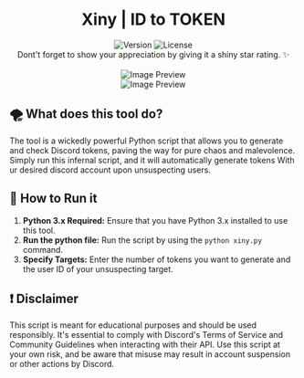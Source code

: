 <div align="center">
  <h1>Xiny | ID to TOKEN</h1>
  <img src="https://img.shields.io/badge/version-1.0-orange.svg" alt="Version">
  <img src="https://img.shields.io/badge/license-MIT-blue.svg" alt="License">
</div>

<div align="center">
    Dont't forget to show your appreciation by giving it a shiny star rating. ✨
</div>

<br />

<div align="center">
  <img src="https://media.discordapp.net/attachments/1400194116620648499/1400194178042040380/image.png?ex=688bbff2&is=688a6e72&hm=9efb6fa493fb64227ec849a8bb5e7c52b3754f537774806a8947031e5c41c470&=&format=webp&quality=lossless" alt="Image Preview">

<br />

  <img src="https://media.discordapp.net/attachments/1400194116620648499/1400195058250158271/image.png?ex=688bc0c4&is=688a6f44&hm=217e37122ad52b6d40a276332eb21e25b3c557d2f0344ba6c61cc2b0a2a1683d&=&format=webp&quality=lossless&width=550&height=299" alt="Image Preview">
</div>

## 🌪️ What does this tool do?

The tool is a wickedly powerful Python script that allows you to generate and check Discord tokens, paving the way for pure chaos and malevolence. Simply run this infernal script, and it will automatically generate tokens With ur desired discord account upon unsuspecting users.

## 📝 How to Run it

1. **Python 3.x Required:** Ensure that you have Python 3.x installed to use this tool.
2. **Run the python file:** Run the script by using the `python xiny.py` command.
3. **Specify Targets:** Enter the number of tokens you want to generate and the user ID of your unsuspecting target.

## ❗ Disclaimer

This script is meant for educational purposes and should be used responsibly. It's essential to comply with Discord's Terms of Service and Community Guidelines when interacting with their API. Use this script at your own risk, and be aware that misuse may result in account suspension or other actions by Discord.

